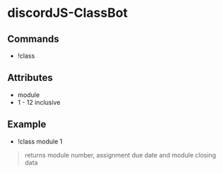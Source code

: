 # discordJS-ClassBot

## Commands
* !class

## Attributes
* module
* 1 - 12 inclusive 

## Example

* !class module 1

> returns module number, assignment due date and module closing data
